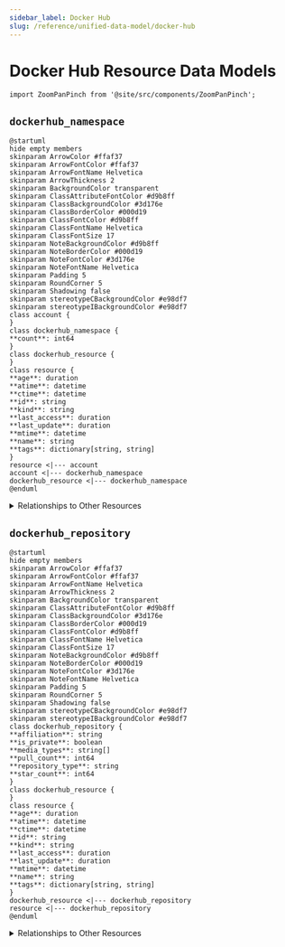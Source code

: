 ```yaml
---
sidebar_label: Docker Hub
slug: /reference/unified-data-model/docker-hub
---
```


# Docker Hub Resource Data Models

```mdx-code-block
import ZoomPanPinch from '@site/src/components/ZoomPanPinch';
```

## `dockerhub_namespace`

<ZoomPanPinch>

```kroki imgType="plantuml" imgAlt="Diagram of dockerhub_namespace data model"
@startuml
hide empty members
skinparam ArrowColor #ffaf37
skinparam ArrowFontColor #ffaf37
skinparam ArrowFontName Helvetica
skinparam ArrowThickness 2
skinparam BackgroundColor transparent
skinparam ClassAttributeFontColor #d9b8ff
skinparam ClassBackgroundColor #3d176e
skinparam ClassBorderColor #000d19
skinparam ClassFontColor #d9b8ff
skinparam ClassFontName Helvetica
skinparam ClassFontSize 17
skinparam NoteBackgroundColor #d9b8ff
skinparam NoteBorderColor #000d19
skinparam NoteFontColor #3d176e
skinparam NoteFontName Helvetica
skinparam Padding 5
skinparam RoundCorner 5
skinparam Shadowing false
skinparam stereotypeCBackgroundColor #e98df7
skinparam stereotypeIBackgroundColor #e98df7
class account {
}
class dockerhub_namespace {
**count**: int64
}
class dockerhub_resource {
}
class resource {
**age**: duration
**atime**: datetime
**ctime**: datetime
**id**: string
**kind**: string
**last_access**: duration
**last_update**: duration
**mtime**: datetime
**name**: string
**tags**: dictionary[string, string]
}
resource <|--- account
account <|--- dockerhub_namespace
dockerhub_resource <|--- dockerhub_namespace
@enduml
```

</ZoomPanPinch>

<details>
<summary>Relationships to Other Resources</summary>
<div>
<ZoomPanPinch>

```kroki imgType="plantuml" imgAlt="Diagram of dockerhub_namespace resource relationships"
@startuml
hide empty members
skinparam ArrowColor #ffaf37
skinparam ArrowFontColor #ffaf37
skinparam ArrowFontName Helvetica
skinparam ArrowThickness 2
skinparam BackgroundColor transparent
skinparam ClassAttributeFontColor #d9b8ff
skinparam ClassBackgroundColor #3d176e
skinparam ClassBorderColor #000d19
skinparam ClassFontColor #d9b8ff
skinparam ClassFontName Helvetica
skinparam ClassFontSize 17
skinparam NoteBackgroundColor #d9b8ff
skinparam NoteBorderColor #000d19
skinparam NoteFontColor #3d176e
skinparam NoteFontName Helvetica
skinparam Padding 5
skinparam RoundCorner 5
skinparam Shadowing false
skinparam stereotypeCBackgroundColor #e98df7
skinparam stereotypeIBackgroundColor #e98df7
class dockerhub_namespace {
}
@enduml
```

</ZoomPanPinch>
</div>
</details>

## `dockerhub_repository`

<ZoomPanPinch>

```kroki imgType="plantuml" imgAlt="Diagram of dockerhub_repository data model"
@startuml
hide empty members
skinparam ArrowColor #ffaf37
skinparam ArrowFontColor #ffaf37
skinparam ArrowFontName Helvetica
skinparam ArrowThickness 2
skinparam BackgroundColor transparent
skinparam ClassAttributeFontColor #d9b8ff
skinparam ClassBackgroundColor #3d176e
skinparam ClassBorderColor #000d19
skinparam ClassFontColor #d9b8ff
skinparam ClassFontName Helvetica
skinparam ClassFontSize 17
skinparam NoteBackgroundColor #d9b8ff
skinparam NoteBorderColor #000d19
skinparam NoteFontColor #3d176e
skinparam NoteFontName Helvetica
skinparam Padding 5
skinparam RoundCorner 5
skinparam Shadowing false
skinparam stereotypeCBackgroundColor #e98df7
skinparam stereotypeIBackgroundColor #e98df7
class dockerhub_repository {
**affiliation**: string
**is_private**: boolean
**media_types**: string[]
**pull_count**: int64
**repository_type**: string
**star_count**: int64
}
class dockerhub_resource {
}
class resource {
**age**: duration
**atime**: datetime
**ctime**: datetime
**id**: string
**kind**: string
**last_access**: duration
**last_update**: duration
**mtime**: datetime
**name**: string
**tags**: dictionary[string, string]
}
dockerhub_resource <|--- dockerhub_repository
resource <|--- dockerhub_repository
@enduml
```

</ZoomPanPinch>

<details>
<summary>Relationships to Other Resources</summary>
<div>
<ZoomPanPinch>

```kroki imgType="plantuml" imgAlt="Diagram of dockerhub_repository resource relationships"
@startuml
hide empty members
skinparam ArrowColor #ffaf37
skinparam ArrowFontColor #ffaf37
skinparam ArrowFontName Helvetica
skinparam ArrowThickness 2
skinparam BackgroundColor transparent
skinparam ClassAttributeFontColor #d9b8ff
skinparam ClassBackgroundColor #3d176e
skinparam ClassBorderColor #000d19
skinparam ClassFontColor #d9b8ff
skinparam ClassFontName Helvetica
skinparam ClassFontSize 17
skinparam NoteBackgroundColor #d9b8ff
skinparam NoteBorderColor #000d19
skinparam NoteFontColor #3d176e
skinparam NoteFontName Helvetica
skinparam Padding 5
skinparam RoundCorner 5
skinparam Shadowing false
skinparam stereotypeCBackgroundColor #e98df7
skinparam stereotypeIBackgroundColor #e98df7
class dockerhub_repository {
}
@enduml
```

</ZoomPanPinch>
</div>
</details>
